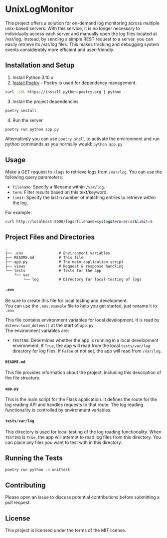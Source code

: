 # UnixLogMonitor

This project offers a solution for on-demand log monitoring across multiple unix-based servers. With this service, it is no longer necessary to individually access each server and manually open the log files located at /var/log. Instead, by sending a simple REST request to a server, you can easily retrieve its /var/log files. This makes tracking and debugging system events considerably more efficient and user-friendly.

## Installation and Setup

1. Install Python 3.10.x
2. [Install Poetry](https://python-poetry.org/docs/#installation) - Poetry is used for dependency management.

```bash
curl -sSL https://install.python-poetry.org | python -
```
3. Install the project dependencies
```bash
poetry install
```

4. Run the server
```bash
poetry run python app.py
```
Alternatively you can use ```poetry shell``` to activate the environment and run python commands as you normally would: ```python app.py```

## Usage

Make a GET request to `/logs` to retrieve logs from `/var/log`. You can use the following query parameters:

- `filename`: Specify a filename within `/var/log`.
- `term`: Filter results based on this text/keyword.
- `limit`: Specify the last n number of matching entries to retrieve within the log.

For example:

```bash
curl http://localhost:5000/logs?filename=syslog&term=error&limit=5
```


## Project Files and Directories
```
.
├── .env                # Environment variables
├── README.md           # This file
├── app.py              # The main application script
├── views               # Request & response handling
└── tests               # Tests for the app
    └── var
        └── log         # Directory for local testing of logs
```
#### `.env`
Be sure to create this file for local testing and development.
<br/> 
You can use the ```.env.example``` file to help you get started, just rename it to ```.env```
<br/>

This file contains environment variables for local development. It is read by `dotenv.load_dotenv()` at the start of `app.py`.
<br/>
The environment variables are:

- `TESTING`: Determines whether the app is running in a local development environment. If `True`, the app will read from the local `tests/var/log` directory for log files. If `False` or not set, the app will read from `/var/log`.

#### `README.md`

This file provides information about the project, including this description of the file structure.

#### `app.py`

This is the main script for the Flask application. It defines the route for the log reading API and handles requests to that route. The log reading functionality is controlled by environment variables.

#### `tests/var/log`

This directory is used for local testing of the log reading functionality. When `TESTING` is `True`, the app will attempt to read log files from this directory. You can place any files you want to test with in this directory.

## Running the Tests

```bash
poetry run python -m unittest
```

## Contributing

Please open an issue to discuss potential contributions before submitting a pull request.

## License

This project is licensed under the terms of the MIT license.

